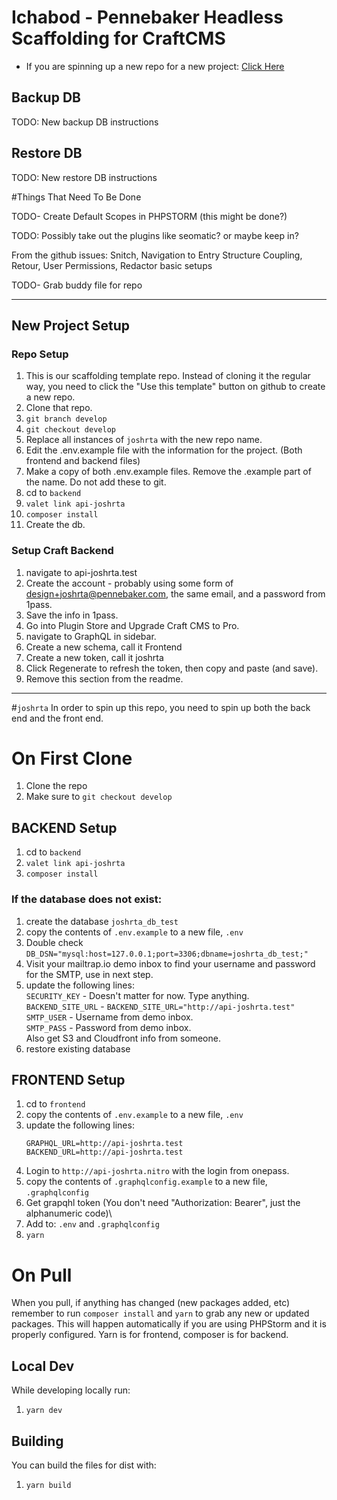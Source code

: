 # Ichabod - Pennebaker Headless Scaffolding for CraftCMS
- If you are spinning up a new repo for a new project: [Click Here](#new-project-setup)

## Backup DB
TODO: New backup DB instructions

## Restore DB
TODO: New restore DB instructions

#Things That Need To Be Done

TODO- Create Default Scopes in PHPSTORM (this might be done?)

TODO: Possibly take out the plugins like seomatic? or maybe keep in?

From the github issues: Snitch, Navigation to Entry Structure Coupling, Retour, User Permissions, Redactor basic setups

TODO- Grab buddy file for repo
***

## New Project Setup
### Repo Setup
1. This is our scaffolding template repo. Instead of cloning it the regular way, you need to click the "Use this template" button on github to create a new repo.
1. Clone that repo.
1. `git branch develop`
1. `git checkout develop`
1. Replace all instances of `joshrta` with the new repo name.
1. Edit the .env.example file with the information for the project. (Both frontend and backend files)
1. Make a copy of both .env.example files. Remove the .example part of the name. Do not add these to git.
1. cd to `backend`
1. `valet link api-joshrta`
1. `composer install`
1. Create the db.
### Setup Craft Backend
1. navigate to api-joshrta.test
1. Create the account - probably using some form of design+joshrta@pennebaker.com, the same email, and a password from 1pass.
1. Save the info in 1pass.
1. Go into Plugin Store and Upgrade Craft CMS to Pro.
1. navigate to GraphQL in sidebar.
1. Create a new schema, call it Frontend
1. Create a new token, call it joshrta
1. Click Regenerate to refresh the token, then copy and paste (and save).
1. Remove this section from the readme.
***

#`joshrta`
In order to spin up this repo, you need to spin up both the back end and the front end.

# On First Clone

1. Clone the repo
1. Make sure to `git checkout develop`
## BACKEND Setup
1. cd to `backend`
1. `valet link api-joshrta`
1. `composer install`

### If the database does not exist:

1. create the database `joshrta_db_test`
1. copy the contents of `.env.example` to a new file, `.env`
1. Double check `DB_DSN="mysql:host=127.0.0.1;port=3306;dbname=joshrta_db_test;"`
1. Visit your mailtrap.io demo inbox to find your username and password for the SMTP, use in next step.
1. update the following lines:\
   `SECURITY_KEY` - Doesn't matter for now. Type anything.\
   `BACKEND_SITE_URL` - `BACKEND_SITE_URL="http://api-joshrta.test"`\
   `SMTP_USER` - Username from demo inbox.\
   `SMTP_PASS` - Password from demo inbox.\
   Also get S3 and Cloudfront info from someone.
1. restore existing database

## FRONTEND Setup

1. cd to `frontend`
1. copy the contents of `.env.example` to a new file, `.env`
1. update the following lines:
    ```
    GRAPHQL_URL=http://api-joshrta.test
    BACKEND_URL=http://api-joshrta.test
    ```
1. Login to `http://api-joshrta.nitro` with the login from onepass.
1. copy the contents of `.graphqlconfig.example` to a new file, `.graphqlconfig`
1. Get grapqhl token (You don't need "Authorization: Bearer", just the alphanumeric code)\
1. Add to:
   `.env` and
   `.graphqlconfig`
1. `yarn`

# On Pull
When you pull, if anything has changed (new packages added, etc) remember to run `composer install` and `yarn` to grab any new or updated packages. This will happen automatically if you are using PHPStorm and it is properly configured.
Yarn is for frontend, composer is for backend.


## Local Dev
While developing locally run:
1. `yarn dev`

## Building
You can build the files for dist with:
1. `yarn build`